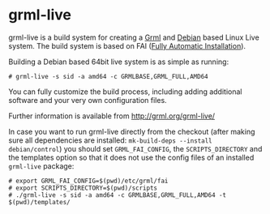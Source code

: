grml-live
=========

grml-live is a build system for creating a
[Grml](http://grml.org/) and [Debian](http://www.debian.org/)
based Linux Live system. The build system is based on FAI ([Fully
Automatic Installation](http://fai-project.org/)).

Building a Debian based 64bit live system is as simple as running:

    # grml-live -s sid -a amd64 -c GRMLBASE,GRML_FULL,AMD64

You can fully customize the build process, including adding
additional software and your very own configuration files.

Further information is available from http://grml.org/grml-live/

In case you want to run grml-live directly from the checkout
(after making sure all dependencies are installed: `mk-build-deps --install debian/control`)
you should set `GRML_FAI_CONFIG`, the `SCRIPTS_DIRECTORY` and the templates
option so that it does not use the config files of an installed
`grml-live` package:

    # export GRML_FAI_CONFIG=$(pwd)/etc/grml/fai
    # export SCRIPTS_DIRECTORY=$(pwd)/scripts
    # ./grml-live -s sid -a amd64 -c GRMLBASE,GRML_FULL,AMD64 -t $(pwd)/templates/
